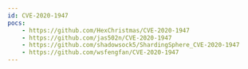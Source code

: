 ```yaml
---
id: CVE-2020-1947
pocs:
    - https://github.com/HexChristmas/CVE-2020-1947
    - https://github.com/jas502n/CVE-2020-1947
    - https://github.com/shadowsock5/ShardingSphere_CVE-2020-1947
    - https://github.com/wsfengfan/CVE-2020-1947
---
```

